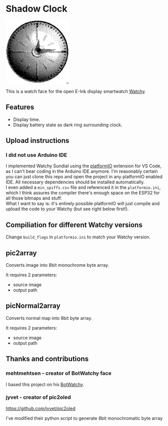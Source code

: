 # Shadow Clock
![alt text](watchface.gif "This is what you will get")

This is a watch face for the open E-Ink display smartwatch [Watchy](https://watchy.sqfmi.com/).

## Features

- Display time.
- Display battery state as dark ring surrounding clock.

## Upload instructions

### I did not use Arduino IDE

I implemented Watchy Sundial using the [platformIO](https://platformio.org/) extension for VS Code, as I can't bear coding in the Arduino IDE anymore. I'm reasonably certain you can just clone this repo and open the project in any platformIO enabled IDE. All necessary dependencies should be installed automatically.  
I even added a `min_spiffs.csv` file and referenced it in the `platformio.ini`, which I think assures the compiler there's enough space on the ESP32 for all those bitmaps and stuff.  
What I want to say is: it's entirely possible platformIO will just compile and upload the code to your Watchy (but see right below first!).

## Compiliation for different Watchy versions

Change `build_flags` in `platformio.ini` to match your Watchy version.

## pic2array

Converts image into 8bit monochrome byte array.

It requires 2 parameters:
- source image
- output path

## picNormal2array

Converts normal map into 8bit byte array.

It requires 2 parameters:
- source image
- output path

## Thanks and contributions

### mehtmehtsen - creator of BotWatchy face

I based this project on his [BotWatchy](https://github.com/mehtmehtsen/BotWatchy).

###  jyvet - creator of pic2oled
https://github.com/jyvet/pic2oled

I've modified their python script to generate 8bit monochromatic byte array
